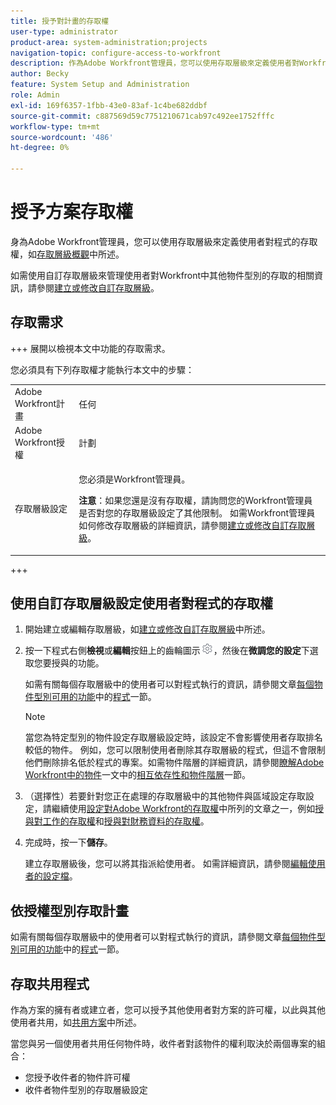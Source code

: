 ```yaml
---
title: 授予對計畫的存取權
user-type: administrator
product-area: system-administration;projects
navigation-topic: configure-access-to-workfront
description: 作為Adobe Workfront管理員，您可以使用存取層級來定義使用者對Workfront中計畫的存取權。
author: Becky
feature: System Setup and Administration
role: Admin
exl-id: 169f6357-1fbb-43e0-83af-1c4be682ddbf
source-git-commit: c887569d59c7751210671cab97c492ee1752fffc
workflow-type: tm+mt
source-wordcount: '486'
ht-degree: 0%

---
```


# 授予方案存取權

身為Adobe Workfront管理員，您可以使用存取層級來定義使用者對程式的存取權，如[存取層級概觀](../../../administration-and-setup/add-users/access-levels-and-object-permissions/access-levels-overview.md)中所述。

如需使用自訂存取層級來管理使用者對Workfront中其他物件型別的存取的相關資訊，請參閱[建立或修改自訂存取層級](../../../administration-and-setup/add-users/configure-and-grant-access/create-modify-access-levels.md)。

## 存取需求

+++ 展開以檢視本文中功能的存取需求。

您必須具有下列存取權才能執行本文中的步驟：

<table style="table-layout:auto"> 
 <col> 
 <col> 
 <tbody> 
  <tr> 
   <td role="rowheader">Adobe Workfront計畫</td> 
   <td>任何</td> 
  </tr> 
  <tr> 
   <td role="rowheader">Adobe Workfront授權</td> 
   <td>計劃</td> 
  </tr> 
  <tr> 
   <td role="rowheader">存取層級設定</td> 
   <td> <p>您必須是Workfront管理員。</p> <p><b>注意</b>：如果您還是沒有存取權，請詢問您的Workfront管理員是否對您的存取層級設定了其他限制。 如需Workfront管理員如何修改存取層級的詳細資訊，請參閱<a href="../../../administration-and-setup/add-users/configure-and-grant-access/create-modify-access-levels.md" class="MCXref xref" data-mc-variable-override="">建立或修改自訂存取層級</a>。</p> </td> 
  </tr> 
 </tbody> 
</table>

+++

## 使用自訂存取層級設定使用者對程式的存取權

1. 開始建立或編輯存取層級，如[建立或修改自訂存取層級](../../../administration-and-setup/add-users/configure-and-grant-access/create-modify-access-levels.md)中所述。
1. 按一下程式右側&#x200B;**檢視**&#x200B;或&#x200B;**編輯**&#x200B;按鈕上的齒輪圖示![](assets/gear-icon-settings.png)，然後在&#x200B;**微調您的設定**&#x200B;下選取您要授與的功能。

   如需有關每個存取層級中的使用者可以對程式執行的資訊，請參閱文章[每個物件型別可用的功能](../../../administration-and-setup/add-users/access-levels-and-object-permissions/functionality-available-for-each-object-type.md)中的[程式](../../../administration-and-setup/add-users/access-levels-and-object-permissions/functionality-available-for-each-object-type.md#programs)一節。

   >[!NOTE]
   >
   >當您為特定型別的物件設定存取層級設定時，該設定不會影響使用者存取排名較低的物件。 例如，您可以限制使用者刪除其存取層級的程式，但這不會限制他們刪除排名低於程式的專案。如需物件階層的詳細資訊，請參閱[瞭解Adobe Workfront中的物件](../../../workfront-basics/navigate-workfront/workfront-navigation/understand-objects.md)一文中的[相互依存性和物件階層](../../../workfront-basics/navigate-workfront/workfront-navigation/understand-objects.md#understanding-interdependency-and-hierarchy-of-objects)一節。

1. （選擇性）若要針對您正在處理的存取層級中的其他物件與區域設定存取設定，請繼續使用[設定對Adobe Workfront的存取權](../../../administration-and-setup/add-users/configure-and-grant-access/configure-access.md)中所列的文章之一，例如[授與對工作的存取權](../../../administration-and-setup/add-users/configure-and-grant-access/grant-access-tasks.md)和[授與對財務資料的存取權](../../../administration-and-setup/add-users/configure-and-grant-access/grant-access-financial.md)。
1. 完成時，按一下&#x200B;**儲存**。

   建立存取層級後，您可以將其指派給使用者。 如需詳細資訊，請參閱[編輯使用者的設定檔](../../../administration-and-setup/add-users/create-and-manage-users/edit-a-users-profile.md)。

## 依授權型別存取計畫

如需有關每個存取層級中的使用者可以對程式執行的資訊，請參閱文章[每個物件型別可用的功能](../../../administration-and-setup/add-users/access-levels-and-object-permissions/functionality-available-for-each-object-type.md)中的[程式](../../../administration-and-setup/add-users/access-levels-and-object-permissions/functionality-available-for-each-object-type.md#programs)一節。

## 存取共用程式

作為方案的擁有者或建立者，您可以授予其他使用者對方案的許可權，以此與其他使用者共用，如[共用方案](../../../workfront-basics/grant-and-request-access-to-objects/share-a-program.md)中所述。

<!--
<div data-mc-conditions="QuicksilverOrClassic.Draft mode">
<p>If you make changes here, make them also in the "Grant access to" articles where this snippet had to be converted to text:</p>
<p>* reports, dashboards, and calendars</p>
<p>* financial data</p>
<p>* issue</p>
</div>
-->

當您與另一個使用者共用任何物件時，收件者對該物件的權利取決於兩個專案的組合：

* 您授予收件者的物件許可權
* 收件者物件型別的存取層級設定
